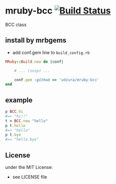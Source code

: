 # mruby-bcc   [![Build Status](https://travis-ci.org/udzura/mruby-bcc.svg?branch=master)](https://travis-ci.org/udzura/mruby-bcc)
BCC class
## install by mrbgems
- add conf.gem line to `build_config.rb`

```ruby
MRuby::Build.new do |conf|

    # ... (snip) ...

    conf.gem :github => 'udzura/mruby-bcc'
end
```
## example
```ruby
p BCC.hi
#=> "hi!!"
t = BCC.new "hello"
p t.hello
#=> "hello"
p t.bye
#=> "hello bye"
```

## License
under the MIT License:
- see LICENSE file
